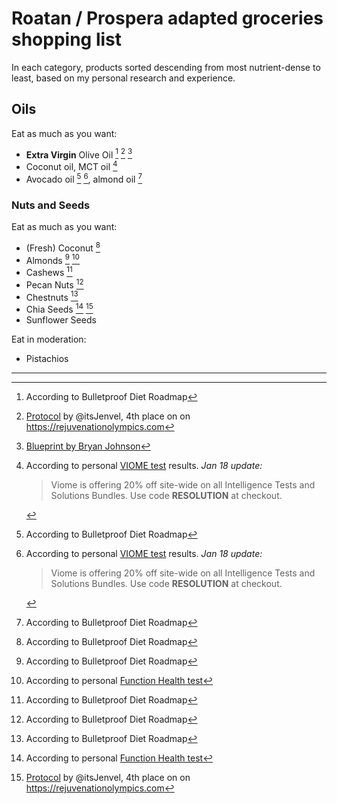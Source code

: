 # Roatan / Prospera adapted groceries shopping list

In each category, products sorted descending from most nutrient-dense to least,
based on my personal research and experience.

## Oils

Eat as much as you want:

- **Extra Virgin** Olive Oil [^bulletproof] [^jenvel] [^blueprint]
- Coconut oil, MCT oil [^viome]
- Avocado oil [^bulletproof] [^viome], almond oil [^bulletproof]

### Nuts and Seeds

Eat as much as you want:

- (Fresh) Coconut [^bulletproof]
- Almonds [^bulletproof] [^function]
- Cashews [^bulletproof]
- Pecan Nuts [^bulletproof]
- Chestnuts [^bulletproof]
- Chia Seeds [^function] [^jenvel]
- Sunflower Seeds

Eat in moderation:

- Pistachios

<!-- ## Fresh Produce

Anything that's green is good. Eat as much as you want.

Both stores have a good selection of produce.

- Asparagus [^bulletproof] [^clean-15] [^viome]
- Brussels Sprouts [^bulletproof] [^viome]
- Cabbage [^bulletproof] [^viome] (salad mix)
- Beets [^viome] (including greens)
- Green Onions [^bulletproof]
- Onions [^clean-15]
- Sweet Peas [^clean-15] [^function]
- Cucumbers [^bulletproof]
- Cauliflower [^bulletproof]
- Broccoli [^bulletproof] [^jenvel]
- Zucchini [^bulletproof]
- Squash [^bulletproof]
- Cellery [^bulletproof]
- Bok choi [^bulletproof]
- Fennel [^bulletproof]
- Lettuce [^bulletproof]
- Leeks [^bulletproof]
- Spinach [^bulletproof]
- Green Beans [^bulletproof]
- Shallots

### Night Shades

Eat in moderation.

- Bell Peppers[^viome]
- Tomatoes [^jenvel] [^viome]

### Fruits

Eat as much as you want:

- Avocados [^bulletproof] [^clean-15] [^function] [^jenvel]
- Lemon (fresh, not canned juice) [^bulletproof] [^function]
- Lime (fresh) [^bulletproof]

Eat in moderation:

- Berries [^viome] [^bulletproof]

Eat a little bit (if you really want):

- Pineapple [^clean-15] [^bulletproof]
- Grapefruit (only when **NOT** taking Metformin [^metformin]) [^bulletproof]

#### Starches

Eat a little bit (if you really want):

- Carrot, Yam, Sweet Potato [^bulletproof]
- White rice (only if cooked as described bellow)

Recipe for cooking white rice, to make its starches resistant to digestion,
and thus lower its glycemic index and glycemic load:

1. Drop a teaspoon of coconut (or olive) oil into boiling water, before adding rice.
2. Slow cook it for about 40+ minutes.
3. After cooking, stick it in the fridge for 12+ hours.
4. Serve cold. If reheating, do NOT go over 140 degrees Fahrenheit.

### Meat and Seafood

Eat as much as you want:

- Beef or lamb (fresh, meat or organs)
- Wild caught frozen fish, clams, seafood [^wild-salmon]

Eat in moderation:

- Duck, goose, turkey or chicken (fresh)

### Dairy

Eat as much as you want:

- Ghee
- **Organic grass-fed** Butter [^grass-fed-butter]
- Brown eggs [^viome] [^bulletproof]
- Coconut Milk

Eat a little bit (if you really want):

- Parmesan Cheese
- Yougurt or Kefir
- Fresh cheese

### Spices, herbs and seasoning

- Black Pepper [^viome]
- Cinaamon [^viome]
- Himalayan Pink Salt [^bulletproof]
- Basil, Thyme, Parsley [^function]
- Apple Vinegar [^bulletproof]

### Snacks, Sweets, and Baking

Eat as much as you want:

- 100% Dark Chocolate (if you find some)

Eat in moderation:

- Whey Protein
- Nut (Coconut, Almond, Cashew, Pecan) Flour [^bulletproof]
- Nut and seed Butter [^bulletproof]
- Erythritol and Monk Fruit Sweetener, allulose (natural sweeteners) [^bulletproof]
- Xylitol, Stevia (natural sweeteners) [^bulletproof]

### Beverages

- Green teas
- Herbal teas (mint, chamomile, ginger, etc.)
- Filtered or fresh spa water
- Coffee (see [Bulletproof Coffee](../recipes/bulletproof-coffee.md) recipe)

## Minimize and avoid

- **All Sugar**, (Agave) Nectar, Fructose, (Mapple) Syrop, Honey [^viome], Molases [^viome], dried fruits [^bulletproof] [^function]
- Sweet fruits (Honeydew, Cantaloupe) [^bulletproof]
- **All sweet drinks** (including "sport" drinks), fruit juice [^bulletproof] [^function]
- Conventional desserts (Ice Cream, Cookies, Cakes, Granola Bars, Chocolate, Candy) [^bulletproof] [^function]
- **All alcohols** [^bulletproof] [^function]
- Most **cheap fats** (non-grass-fed Lard, Hydrogenated Vegetable Oil, Canola Oil, Soybean Oil, Corn Oil, Cottonseed Oil, Safflower Oil, Sunflower Oil, Rice Bran Oil, Peanut Oil, Sesame Oil, Margarine, Shortening, Vegan Butter) [^bulletproof] [^function]

- Peanuts [^bulletproof] [^viome-tips]
- Other Beans [^bulletproof]
- Soy, most **vegetable proteins** (Soy Protein Isolate, Tofu, Tempeh, Seitain) [^bulletproof]
- Mercury-rich fish (Tuna, Shark, Marlin, King Mackerel) [^bulletproof] [^function]
- Trans fat, **all deep-fried foods** [^bulletproof] [^function]
- HCA (Heterocyclic Amines) found in **all charred meats** [^bulletproof]
- **All grains** [^viome] (bad to worst: Quinoa, Oats, Hemp Hearts, Kamut, Barley, Rye, Triticale, Corn, Weat) [^no-grains] [^function]
- Most **starches** (Potatoes [^bulletproof], Breadfruit [^viome])
- **All processed meats** [^bulletproof]
- (Non-grass-fed) **diary** (including Milk, Yogurt and Cheese) from USA/Canada [^bulletproof] [^function] -->

---

[^bulletproof]: According to Bulletproof Diet Roadmap
[^viome]:
    According to personal [VIOME test](https://viomehq.sjv.io/alexastrum) results. _Jan 18 update:_

    > Viome is offering 20% off site-wide on all Intelligence Tests and Solutions Bundles.
    > Use code **RESOLUTION** at checkout.

[^viome-tips]: According to general VIOME recommendation
[^clean-15]: [Clean 15](https://www.ewg.org/foodnews/full-list.php)
[^wild-salmon]: [Wild vs farmed salmon](https://www.healthline.com/nutrition/wild-vs-farmed-salmon#Polyunsaturated-fat-content)
[^grass-fed-butter]: [Why butter is yellow](https://www.businessinsider.com/why-is-butter-yellow-2016-3)
[^no-grains]: [BULLETPROOF GUIDE TO GLUTEN AND GRAINS](https://www.bulletproof.com/diet-articles/bulletproof-diet/the-complete-bulletproof-guide-to-grains/)
[^function]: According to personal [Function Health test](https://www.functionhealth.com/early-access?code=ALUNGU10)
[^metformin]: [Metformin Is a Putative Anti-Aging Drug](https://pubmed.ncbi.nlm.nih.gov/34421827/)
[^jenvel]: [Protocol](https://jenvel.co/) by @itsJenvel, 4th place on on <https://rejuvenationolympics.com>
[^blueprint]: [Blueprint by Bryan Johnson](https://cdn.shopify.com/s/files/1/0772/3129/2701/files/Product_Nutrition_Facts.pdf?v=1704325409)
